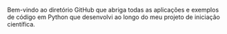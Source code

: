 Bem-vindo ao diretório GitHub que abriga todas as aplicações e exemplos de código em Python que desenvolvi ao longo do meu projeto de iniciação científica.


